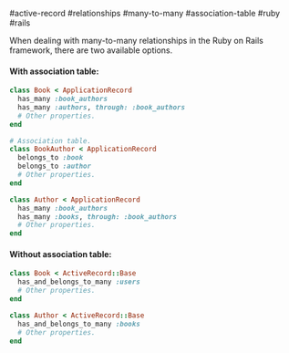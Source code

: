 #active-record #relationships #many-to-many #association-table #ruby #rails

When dealing with many-to-many relationships in the Ruby on Rails framework, there are two available options.

#### With association table:

``` ruby
class Book < ApplicationRecord
  has_many :book_authors
  has_many :authors, through: :book_authors
  # Other properties.
end

# Association table.
class BookAuthor < ApplicationRecord
  belongs_to :book
  belongs_to :author
  # Other properties.
end

class Author < ApplicationRecord
  has_many :book_authors
  has_many :books, through: :book_authors
  # Other properties.
end
```

#### Without association table:

``` ruby
class Book < ActiveRecord::Base
  has_and_belongs_to_many :users
  # Other properties.
end

class Author < ActiveRecord::Base
  has_and_belongs_to_many :books
  # Other properties.
end
```

